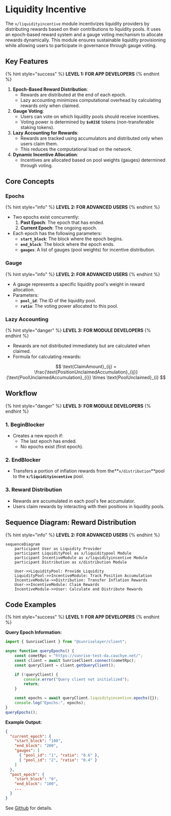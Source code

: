 # Liquidity Incentive

The `x/liquidityincentive` module incentivizes liquidity providers by distributing rewards based on their contributions to liquidity pools. It uses an epoch-based reward system and a gauge voting mechanism to allocate rewards dynamically. This module ensures sustainable liquidity provisioning while allowing users to participate in governance through gauge voting.

## Key Features

{% hint style="success" %}
**LEVEL 1: FOR APP DEVELOPERS**
{% endhint %}

1. **Epoch-Based Reward Distribution**:
    - Rewards are distributed at the end of each epoch.
    - Lazy accounting minimizes computational overhead by calculating rewards only when claimed.
2. **Gauge Voting**:
    - Users can vote on which liquidity pools should receive incentives.
    - Voting power is determined by **`$vRISE`** tokens (non-transferable staking tokens).
3. **Lazy Accounting for Rewards**:
    - Rewards are tracked using accumulators and distributed only when users claim them.
    - This reduces the computational load on the network.
4. **Dynamic Incentive Allocation**:
    - Incentives are allocated based on pool weights (gauges) determined through voting.

## **Core Concepts**

### Epochs

{% hint style="info" %}
**LEVEL 2: FOR ADVANCED USERS**
{% endhint %}

- Two epochs exist concurrently:
    1. **Past Epoch**: The epoch that has ended.
    2. **Current Epoch**: The ongoing epoch.
- Each epoch has the following parameters:
    - **`start_block`**: The block where the epoch begins.
    - **`end_block`**: The block where the epoch ends.
    - **`gauges`**: A list of gauges (pool weights) for incentive distribution.

### Gauge

{% hint style="info" %}
**LEVEL 2: FOR ADVANCED USERS**
{% endhint %}

- A gauge represents a specific liquidity pool's weight in reward allocation.
- Parameters:
    - **`pool_id`**: The ID of the liquidity pool.
    - **`ratio`**: The voting power allocated to this pool.

### Lazy Accounting

{% hint style="danger" %}
**LEVEL 3: FOR MODULE DEVELOPERS**
{% endhint %}

- Rewards are not distributed immediately but are calculated when claimed.
- Formula for calculating rewards:

$$
\text{ClaimAmount}_{ij} = \frac{\text{PositionUnclaimedAccumulation}_{ij}}{\text{PoolUnclaimedAccumulation}_{i}} \times \text{PoolUnclaimed}_{i}
$$


## Workflow

{% hint style="danger" %}
**LEVEL 3: FOR MODULE DEVELOPERS**
{% endhint %}

### 1. BeginBlocker

- Creates a new epoch if:
    - The last epoch has ended.
    - No epochs exist (first epoch).

### 2. EndBlocker

- Transfers a portion of inflation rewards from the**`x/distribution`**pool to the **`x/liquidityincentive`** pool.

### 3. Reward Distribution

- Rewards are accumulated in each pool's fee accumulator.
- Users claim rewards by interacting with their positions in liquidity pools.

## Sequence Diagram: Reward Distribution

{% hint style="info" %}
**LEVEL 2: FOR ADVANCED USERS**
{% endhint %}

```mermaid
sequenceDiagram
    participant User as Liquidity Provider
    participant LiquidityPool as x/liquiditypool Module
    participant IncentiveModule as x/liquidityincentive Module
    participant Distribution as x/distribution Module

    User->>LiquidityPool: Provide Liquidity
    LiquidityPool->>IncentiveModule: Track Position Accumulation
    IncentiveModule->>Distribution: Transfer Inflation Rewards
    User->>IncentiveModule: Claim Rewards
    IncentiveModule->>User: Calculate and Distribute Rewards
```

## Code Examples

{% hint style="success" %}
**LEVEL 1: FOR APP DEVELOPERS**
{% endhint %}

**Query Epoch Information:**

```javascript
import { SunriseClient } from "@sunriselayer/client";

async function queryEpochs() {
    const cometRpc = "https://sunrise-test-da.cauchye.net/";
    const client = await SunriseClient.connect(cometRpc);
    const queryClient = client.getQueryClient();

    if (!queryClient) {
        console.error("Query client not initialized");
        return;
    }

    const epochs = await queryClient.liquidityincentive.epochs({});
    console.log("Epochs:", epochs);
}
queryEpochs();
```

**Example Output:**

```json
{
  "current_epoch": {
    "start_block": "100",
    "end_block": "200",
    "gauges": [
      { "pool_id": "1", "ratio": "0.6" },
      { "pool_id": "2", "ratio": "0.4" }
    ]
  },
  "past_epoch": {
    "start_block": "0",
    "end_block": "100",
    ...
  }
}
```


See [Github](https://github.com/sunriselayer/sunrise/tree/main/x/liquidityincentive) for details.
